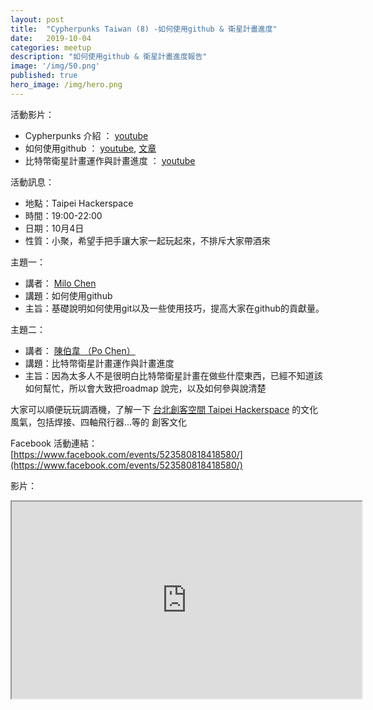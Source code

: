 ```yaml
---
layout: post
title:  "Cypherpunks Taiwan (8) -如何使用github & 衛星計畫進度"
date:   2019-10-04
categories: meetup
description: "如何使用github & 衛星計畫進度報告"
image: '/img/50.png'
published: true
hero_image: /img/hero.png
---
```


活動影片：
* Cypherpunks 介紹 ： [youtube](https://youtu.be/rG7X8pOZ_as?t=1)
* 如何使用github ： [youtube](https://youtu.be/rG7X8pOZ_as?t=1169), [文章](/meetup/2019/10/04/Cypherpunks-GitHub-教學演講/)
* 比特幣衛星計畫運作與計畫進度 ： [youtube](https://youtu.be/rG7X8pOZ_as?t=3934)

活動訊息：
* 地點：Taipei Hackerspace
* 時間：19:00-22:00
* 日期：10月4日
* 性質：小聚，希望手把手讓大家一起玩起來，不排斥大家帶酒來


主題一：
* 講者： [Milo Chen](https://www.facebook.com/milochen0418)
* 講題：如何使用github
* 主旨：基礎說明如何使用git以及一些使用技巧，提高大家在github的貢獻量。

主題二：
* 講者： [陳伯韋 （Po Chen）](https://www.facebook.com/pw.chen.bitcoiner)
* 講題：比特幣衛星計畫運作與計畫進度
* 主旨：因為太多人不是很明白比特幣衛星計畫在做些什麼東西，已經不知道該如何幫忙，所以會大致把roadmap 說完，以及如何參與說清楚

大家可以順便玩玩調酒機，了解一下 [台北創客空間 Taipei Hackerspace](https://www.facebook.com/groups/tpehack/) 的文化風氣，包括焊接、四軸飛行器...等的 創客文化 

Facebook 活動連結：[https://www.facebook.com/events/523580818418580/](https://www.facebook.com/events/523580818418580/)

影片：

<div style="text-align:center">
<iframe style="width:560px; height:315px;" src="https://www.youtube.com/embed/rG7X8pOZ_as" styleframeborder="0" allow="accelerometer; autoplay; encrypted-media; gyroscope; picture-in-picture" allowfullscreen></iframe>
</div>